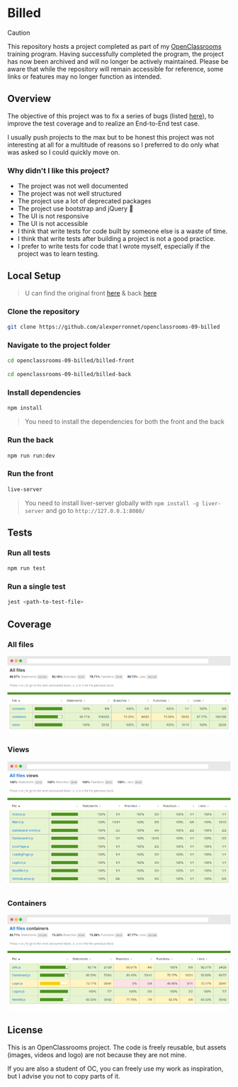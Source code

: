 # Billed

> [!CAUTION]
> This repository hosts a project completed as part of my [OpenClassrooms](https://openclassrooms.com) training program. Having successfully completed the program, the project has now been archived and will no longer be actively maintained. Please be aware that while the repository will remain accessible for reference, some links or features may no longer function as intended.

## Overview

The objective of this project was to fix a series of bugs (listed [here](https://github.com/alexperronnet/openclassrooms-p9-billed/issues?q=is%3Aissue+is%3Aclosed)), to improve the test coverage and to realize an End-to-End test case.

I usually push projects to the max but to be honest this project was not interesting at all for a multitude of reasons so I preferred to do only what was asked so I could quickly move on.

### Why didn't I like this project?

- The project was not well documented
- The project was not well structured
- The project use a lot of deprecated packages
- The project use bootstrap and jQuery 🤢
- The UI is not responsive
- The UI is not accessible
- I think that write tests for code built by someone else is a waste of time.
- I think that write tests after building a project is not a good practice.
- I prefer to write tests for code that I wrote myself, especially if the project was to learn testing.

## Local Setup

> U can find the original front [here](https://github.com/OpenClassrooms-Student-Center/Billed-app-FR-Front) & back [here](https://github.com/OpenClassrooms-Student-Center/Billed-app-FR-back)

### Clone the repository

```bash
git clone https://github.com/alexperronnet/openclassrooms-09-billed
```

### Navigate to the project folder

```bash
cd openclassrooms-09-billed/billed-front
```

```bash
cd openclassrooms-09-billed/billed-back
```

### Install dependencies

```bash
npm install
```

> You need to install the dependencies for both the front and the back

### Run the back

```bash
npm run run:dev
```

### Run the front

```bash
live-server
```

> You need to install liver-server globally with `npm install -g liver-server` and go to `http://127.0.0.1:8080/`

## Tests

### Run all tests

```bash
npm run test
```

### Run a single test

```bash
jest <path-to-test-file>
```

## Coverage

### All files

![All tests coverage](./docs/coverage-all-files.png)

### Views

![Views coverage](./docs/coverage-views.png)

### Containers

![Containers coverage](./docs/coverage-containers.png)

## License

This is an OpenClassrooms project. The code is freely reusable, but assets (images, videos and logo) are not because they are not mine.

If you are also a student of OC, you can freely use my work as inspiration, but I advise you not to copy parts of it.
